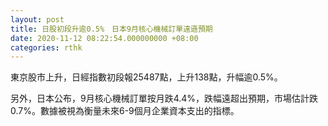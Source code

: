 ```yaml
---
layout: post
title: 日股初段升逾0.5%　日本9月核心機械訂單遠遜預期
date: 2020-11-12 08:22:54.000000000 +08:00
categories: rthk
---
```


東京股市上升，日經指數初段報25487點，上升138點，升幅逾0.5%。

另外，日本公布，9月核心機械訂單按月跌4.4%，跌幅遠超出預期，市場估計跌0.7%。數據被視為衡量未來6-9個月企業資本支出的指標。
